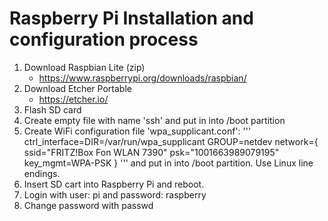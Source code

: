 # Raspberry Pi Installation and configuration process

1. Download Raspbian Lite (zip)
   - https://www.raspberrypi.org/downloads/raspbian/
2. Download Etcher Portable
   - https://etcher.io/
3. Flash SD card
4. Create empty file with name 'ssh' and put in into /boot partition
5. Create WiFi configuration file 'wpa_supplicant.conf':
'''
ctrl_interface=DIR=/var/run/wpa_supplicant GROUP=netdev
network={
    ssid="FRITZ!Box Fon WLAN 7390"
    psk="1001663989079195"
    key_mgmt=WPA-PSK
}
'''
and put in into /boot partition. Use Linux line endings.
6. Insert SD cart into Raspberry Pi and reboot.
7. Login with user: pi and password: raspberry
8. Change password with passwd
